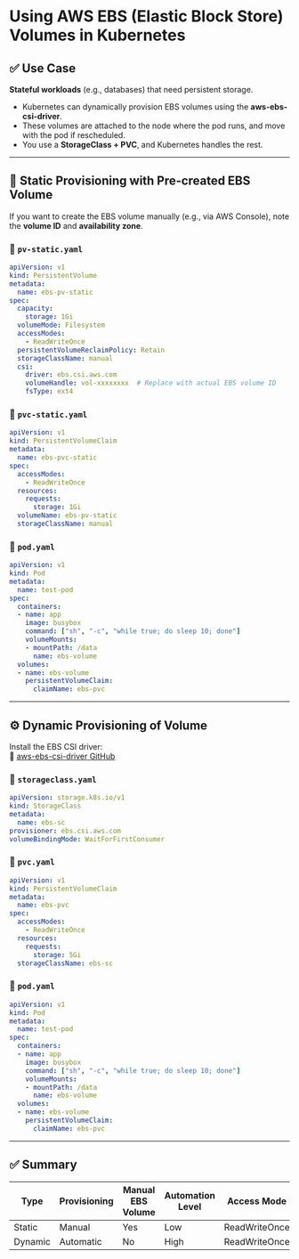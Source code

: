 # Using AWS EBS (Elastic Block Store) Volumes in Kubernetes

## ✅ Use Case
**Stateful workloads** (e.g., databases) that need persistent storage.

- Kubernetes can dynamically provision EBS volumes using the **aws-ebs-csi-driver**.
- These volumes are attached to the node where the pod runs, and move with the pod if rescheduled.
- You use a **StorageClass + PVC**, and Kubernetes handles the rest.

---

## 🧱 Static Provisioning with Pre-created EBS Volume

If you want to create the EBS volume manually (e.g., via AWS Console), note the **volume ID** and **availability zone**.

### 📝 `pv-static.yaml`
```yaml
apiVersion: v1
kind: PersistentVolume
metadata:
  name: ebs-pv-static
spec:
  capacity:
    storage: 1Gi
  volumeMode: Filesystem
  accessModes:
    - ReadWriteOnce
  persistentVolumeReclaimPolicy: Retain
  storageClassName: manual
  csi:
    driver: ebs.csi.aws.com
    volumeHandle: vol-xxxxxxxx  # Replace with actual EBS volume ID
    fsType: ext4
```

### 📝 `pvc-static.yaml`
```yaml
apiVersion: v1
kind: PersistentVolumeClaim
metadata:
  name: ebs-pvc-static
spec:
  accessModes:
    - ReadWriteOnce
  resources:
    requests:
      storage: 1Gi
  volumeName: ebs-pv-static
  storageClassName: manual
```

### 📝 `pod.yaml`
```yaml
apiVersion: v1
kind: Pod
metadata:
  name: test-pod
spec:
  containers:
  - name: app
    image: busybox
    command: ["sh", "-c", "while true; do sleep 10; done"]
    volumeMounts:
    - mountPath: /data
      name: ebs-volume
  volumes:
  - name: ebs-volume
    persistentVolumeClaim:
      claimName: ebs-pvc
```

---

## ⚙️ Dynamic Provisioning of Volume

Install the EBS CSI driver:  
🔗 [aws-ebs-csi-driver GitHub](https://github.com/kubernetes-sigs/aws-ebs-csi-driver)

### 📝 `storageclass.yaml`
```yaml
apiVersion: storage.k8s.io/v1
kind: StorageClass
metadata:
  name: ebs-sc
provisioner: ebs.csi.aws.com
volumeBindingMode: WaitForFirstConsumer
```

### 📝 `pvc.yaml`
```yaml
apiVersion: v1
kind: PersistentVolumeClaim
metadata:
  name: ebs-pvc
spec:
  accessModes:
    - ReadWriteOnce
  resources:
    requests:
      storage: 5Gi
  storageClassName: ebs-sc
```

### 📝 `pod.yaml`
```yaml
apiVersion: v1
kind: Pod
metadata:
  name: test-pod
spec:
  containers:
  - name: app
    image: busybox
    command: ["sh", "-c", "while true; do sleep 10; done"]
    volumeMounts:
    - mountPath: /data
      name: ebs-volume
  volumes:
  - name: ebs-volume
    persistentVolumeClaim:
      claimName: ebs-pvc
```

---

## ✅ Summary

| Type             | Provisioning | Manual EBS Volume | Automation Level | Access Mode  |
|------------------|--------------|-------------------|------------------|--------------|
| Static           | Manual       | Yes               | Low              | ReadWriteOnce |
| Dynamic          | Automatic    | No                | High             | ReadWriteOnce |
